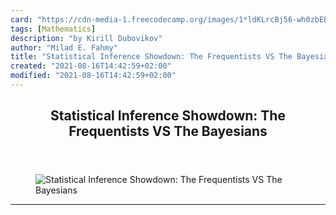 ```yaml
---
card: "https://cdn-media-1.freecodecamp.org/images/1*ldKLrcBj56-wh0zbEBzgLw.jpeg"
tags: [Mathematics]
description: "by Kirill Dubovikov"
author: "Milad E. Fahmy"
title: "Statistical Inference Showdown: The Frequentists VS The Bayesians"
created: "2021-08-16T14:42:59+02:00"
modified: "2021-08-16T14:42:59+02:00"
---
```

<div class="site-wrapper">
<main id="site-main" class="site-main outer">
<div class="inner">
<article class="post-full post tag-mathematics tag-data-science tag-life-lessons tag-artificial-intelligence tag-technology ">
<header class="post-full-header">
<h1 class="post-full-title">Statistical Inference Showdown: The Frequentists VS The Bayesians</h1>
</header>
<figure class="post-full-image">
<picture>
<source media="(max-width: 700px)" sizes="1px" srcset="data:image/gif;base64,R0lGODlhAQABAIAAAAAAAP///yH5BAEAAAAALAAAAAABAAEAAAIBRAA7 1w">
<source media="(min-width: 701px)" sizes="(max-width: 800px) 400px,
(max-width: 1170px) 700px,
1400px" srcset="https://cdn-media-1.freecodecamp.org/images/1*ldKLrcBj56-wh0zbEBzgLw.jpeg 300w,
https://cdn-media-1.freecodecamp.org/images/1*ldKLrcBj56-wh0zbEBzgLw.jpeg 600w,
https://cdn-media-1.freecodecamp.org/images/1*ldKLrcBj56-wh0zbEBzgLw.jpeg 1000w,
https://cdn-media-1.freecodecamp.org/images/1*ldKLrcBj56-wh0zbEBzgLw.jpeg 2000w">
<img onerror="this.style.display='none'" src="https://cdn-media-1.freecodecamp.org/images/1*ldKLrcBj56-wh0zbEBzgLw.jpeg" alt="Statistical Inference Showdown: The Frequentists VS The Bayesians">
</picture>
</figure>
<section class="post-full-content">
<div class="post-content medium-migrated-article">
</div>
<hr>
</section>
</article>
</div>
</main>
</div>
<!-- Google Tag Manager (noscript) -->
<!-- End Google Tag Manager (noscript) -->

